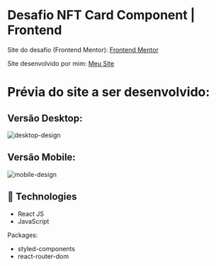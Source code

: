 # Desafio NFT Card Component | Frontend

Site do desafio (Frontend Mentor): <a href="https://www.frontendmentor.io/challenges/nft-preview-card-component-SbdUL_w0U" target="_blank">Frontend Mentor</a>

Site desenvolvido por mim: <a href="https://nftcard-component-challenge.vercel.app/" target="_blank">Meu Site</a>


# Prévia do site a ser desenvolvido:
## Versão Desktop:

![desktop-design](https://user-images.githubusercontent.com/49801321/159753078-2e401739-a7f5-4151-8260-2dff0e8038f0.jpg)

## Versão Mobile:

![mobile-design](https://user-images.githubusercontent.com/49801321/159753123-7923a8ba-9788-4a8a-8f39-ff13725005af.jpg)

## 🚀  Technologies

-   React JS
-   JavaScript

Packages:

-   styled-components
-   react-router-dom
